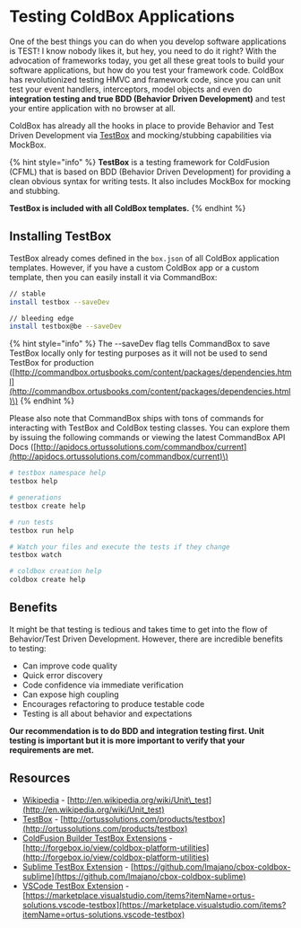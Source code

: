 # Testing ColdBox Applications

One of the best things you can do when you develop software applications is TEST! I know nobody likes it, but hey, you need to do it right? With the advocation of frameworks today, you get all these great tools to build your software applications, but how do you test your framework code. ColdBox has revolutionized testing HMVC and framework code, since you can unit test your event handlers, interceptors, model objects and even do **integration testing and true BDD \(Behavior Driven Development\)** and test your entire application with no browser at all.

ColdBox has already all the hooks in place to provide Behavior and Test Driven Development via [TestBox](http://www.ortussolutions.com/products/testbox) and mocking/stubbing capabilities via MockBox.

{% hint style="info" %}
**TestBox** is a testing framework for ColdFusion \(CFML\) that is based on BDD \(Behavior Driven Development\) for providing a clean obvious syntax for writing tests. It also includes MockBox for mocking and stubbing.

**TestBox is included with all ColdBox templates.**
{% endhint %}

## Installing TestBox

TestBox already comes defined in the `box.json` of all ColdBox application templates.  However, if you have a custom ColdBox app or a custom template, then you can easily install it via CommandBox:

```bash
// stable
install testbox --saveDev

// bleeding edge
install testbox@be --saveDev
```

{% hint style="info" %}
The --saveDev flag tells CommandBox to save TestBox locally only for testing purposes as it will not be used to send TestBox for production \([http://commandbox.ortusbooks.com/content/packages/dependencies.html](http://commandbox.ortusbooks.com/content/packages/dependencies.html)\)
{% endhint %}

Please also note that CommandBox ships with tons of commands for interacting with TestBox and ColdBox testing classes. You can explore them by issuing the following commands or viewing the latest CommandBox API Docs \([http://apidocs.ortussolutions.com/commandbox/current](http://apidocs.ortussolutions.com/commandbox/current)\)

```bash
# testbox namespace help
testbox help

# generations
testbox create help

# run tests
testbox run help

# Watch your files and execute the tests if they change
testbox watch

# coldbox creation help
coldbox create help
```

## Benefits

It might be that testing is tedious and takes time to get into the flow of Behavior/Test Driven Development. However, there are incredible benefits to testing:

* Can improve code quality
* Quick error discovery
* Code confidence via immediate verification
* Can expose high coupling
* Encourages refactoring to produce testable code
* Testing is all about behavior and expectations

**Our recommendation is to do BDD and integration testing first.  Unit testing is important but it is more important to verify that your requirements are met.**

## Resources

* [Wikipedia](http://en.wikipedia.org/wiki/Unit_test) - [http://en.wikipedia.org/wiki/Unit\_test](http://en.wikipedia.org/wiki/Unit_test)
* [TestBox](http://ortussolutions.com/products/testbox) - [http://ortussolutions.com/products/testbox](http://ortussolutions.com/products/testbox)
* [ColdFusion Builder TestBox Extensions](http://forgebox.io/view/coldbox-platform-utilities) - [http://forgebox.io/view/coldbox-platform-utilities](http://forgebox.io/view/coldbox-platform-utilities)
* [Sublime TestBox Extension](https://github.com/lmajano/cbox-coldbox-sublime) - [https://github.com/lmajano/cbox-coldbox-sublime](https://github.com/lmajano/cbox-coldbox-sublime)
* [VSCode TestBox Extension](https://marketplace.visualstudio.com/items?itemName=ortus-solutions.vscode-testbox) - [https://marketplace.visualstudio.com/items?itemName=ortus-solutions.vscode-testbox](https://marketplace.visualstudio.com/items?itemName=ortus-solutions.vscode-testbox)

